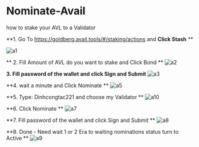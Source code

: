# Nominate-Avail
how to stake your AVL to a Validator

**1. Go To https://goldberg.avail.tools/#/staking/actions and **Click Stash**
**

 ![a1](https://github.com/DinhCongTac221/Nominate-Avail/assets/27664184/a603ebee-0b21-4801-a4d0-5c5e3b41f58e)

** 2. Fill Amount of AVL do you want to stake and Click Bond
**
![a2](https://github.com/DinhCongTac221/Nominate-Avail/assets/27664184/1c829da0-d8a9-4237-8642-309a852cfed4)


**3. Fill password of the wallet and click Sign and Submit**
![a3](https://github.com/DinhCongTac221/Nominate-Avail/assets/27664184/4ae14fea-66d6-40fb-b708-9a15554721db)

**4. wait a minute and Click Nominate
**
![a5](https://github.com/DinhCongTac221/Nominate-Avail/assets/27664184/9157d269-570f-41de-a848-8b20d074660b)

**5. Type: Dinhcongtac221 and choose my Validator
**
![a10](https://github.com/DinhCongTac221/Nominate-Avail/assets/27664184/d0c27cd2-72c0-458d-a42d-de6d3daf983d)

**6. Click Nominate
**
![a7](https://github.com/DinhCongTac221/Nominate-Avail/assets/27664184/3e8439bc-5020-42d2-8fa7-3e260b870279)

**7. Fill password of the wallet and click Sign and Submit
**
![a8](https://github.com/DinhCongTac221/Nominate-Avail/assets/27664184/773cff43-bbb7-4596-aaf0-d3625c05522b)

**8. Done - Need wait 1 or 2 Era to waiting nominations status turn to Active
**
![a9](https://github.com/DinhCongTac221/Nominate-Avail/assets/27664184/7c5803e2-8150-4dc7-b5a4-514a56c35464)
